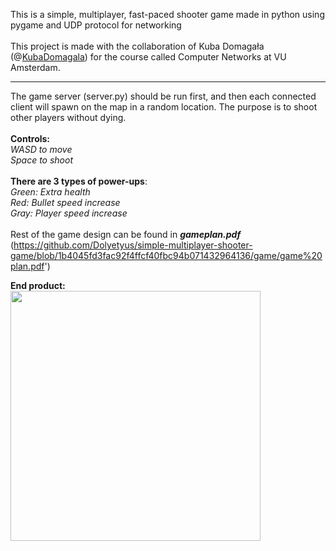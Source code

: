 This is a simple, multiplayer, fast-paced shooter game made in python using pygame and UDP protocol for networking<br/>
<br/>
This project is made with the collaboration of Kuba Domagała (@[KubaDomagala](https://github.com/KubaDomagala)) for the course called Computer Networks at VU Amsterdam.<br/>
- - - - - - - - - - - - - - - - - - - - - - - - - -
The game server (server.py) should be run first, and then each connected client will spawn on the map in a random location. The purpose is to shoot other players without dying.<br/>
<br/>
**Controls:** <br/>
*WASD to move* <br/>
*Space to shoot* <br/>
<br/>
**There are 3 types of power-ups**:<br/>
*Green: Extra health*<br/>
*Red: Bullet speed increase*<br/>
*Gray: Player speed increase*<br/>
<br/>
Rest of the game design can be found in ***gameplan.pdf*** (https://github.com/Dolyetyus/simple-multiplayer-shooter-game/blob/1b4045fd3fac92f4ffcf40fbc94b071432964136/game/game%20plan.pdf')

**End product:** 
</br>
<img src="https://i.ibb.co/VwvktRj/image.png" height="400">



